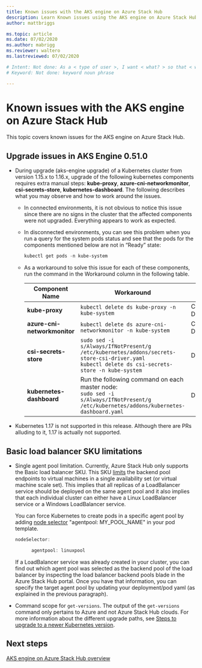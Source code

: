 ```yaml
---
title: Known issues with the AKS engine on Azure Stack Hub 
description: Learn Known issues using the AKS engine on Azure Stack Hub. 
author: mattbriggs

ms.topic: article
ms.date: 07/02/2020
ms.author: mabrigg
ms.reviewer: waltero
ms.lastreviewed: 07/02/2020

# Intent: Not done: As a < type of user >, I want < what? > so that < why? >
# Keyword: Not done: keyword noun phrase

---
```



# Known issues with the AKS engine on Azure Stack Hub

This topic covers known issues for the AKS engine on Azure Stack Hub.

## Upgrade issues in AKS Engine 0.51.0

* During upgrade (aks-engine upgrade) of a Kubernetes cluster from version 1.15.x to 1.16.x, upgrade of the following kubernetes components requires extra manual steps: **kube-proxy**, **azure-cni-networkmonitor**, **csi-secrets-store**, **kubernetes-dashboard**. The following describes what you may observe and how to work around the issues.

  * In connected environments, it is not obvious to notice this issue since there are no signs in the cluster that the affected components were not upgraded. Everything appears to work as expected.
  * In disconnected environments, you can see this problem when you run a query for the system pods status and see that the pods for the components mentioned below are not in “Ready” state:

    ```PowerShell
    kubectl get pods -n kube-system
    ```

  * As a workaround to solve this issue for each of these components, run the command in the Workaround column in the following table.

    |Component Name	|Workaround	|Affected Scenarios|
    |---------------|-----------|------------------|
    |**kube-proxy**	    | `kubectl delete ds kube-proxy -n kube-system`	|Connected, Disconnected |
    |**azure-cni-networkmonitor**	| `kubectl delete ds azure-cni-networkmonitor -n kube-system`	| Connected, Disconnected |
    |**csi-secrets-store**	|`sudo sed -i s/Always/IfNotPresent/g /etc/kubernetes/addons/secrets-store-csi-driver.yaml`<br>`kubectl delete ds csi-secrets-store -n kube-system` | Disconnected |
    |**kubernetes-dashboard** |Run the following command on each master node:<br>`sudo sed -i s/Always/IfNotPresent/g /etc/kubernetes/addons/kubernetes-dashboard.yaml` |Disconnected |

* Kubernetes 1.17 is not supported in this release. Although there are PRs alluding to it, 1.17 is actually not supported.

## Basic load balancer SKU limitations

* Single agent pool limitation. Currently, Azure Stack Hub only supports the Basic load balancer SKU. This SKU [limits](https://docs.microsoft.com/azure/load-balancer/concepts-limitations#skus) the backend pool endpoints to virtual machines in a single availability set (or virtual machine scale set). This implies that all replicas of a LoadBalancer service should be deployed on the same agent pool and it also implies that each individual cluster can either have a Linux LoadBalancer service or a Windows LoadBalancer service.

  You can force Kubernetes to create pods in a specific agent pool by adding [node selector](https://kubernetes.io/docs/concepts/configuration/assign-pod-node/) "agentpool: MY_POOL_NAME" in your pod template.

  ```powershell
  nodeSelector:

        agentpool: linuxpool
  ```
  
  If a LoadBalancer service was already created in your cluster, you can find out which agent pool was selected as the backend pool of the load balancer by inspecting the load balancer backend pools blade in the Azure Stack Hub portal. Once you have that information, you can specify the target agent pool by updating your deployment/pod yaml (as explained in the previous paragraph).

* Command scope for `get-versions`. The output of the `get-versions` command only pertains to Azure and not Azure Stack Hub clouds. For more information about the different upgrade paths, see [Steps to upgrade to a newer Kubernetes version](azure-stack-kubernetes-aks-engine-upgrade.md#steps-to-upgrade-to-a-newer-kubernetes-version).

## Next steps

[AKS engine on Azure Stack Hub overview](azure-stack-kubernetes-aks-engine-overview.md)
